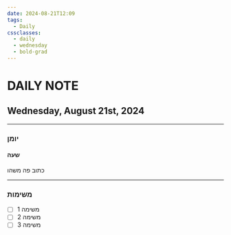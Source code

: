```yaml
---
date: 2024-08-21T12:09
tags:
  - Daily
cssclasses:
  - daily
  - wednesday
  - bold-grad
---
```

# DAILY NOTE
## Wednesday, August 21st, 2024
***
### יומן
#### שעה
כתוב פה משהו
***
### משימות
- [ ] משימה 1
- [ ] משימה 2
- [ ] משימה 3